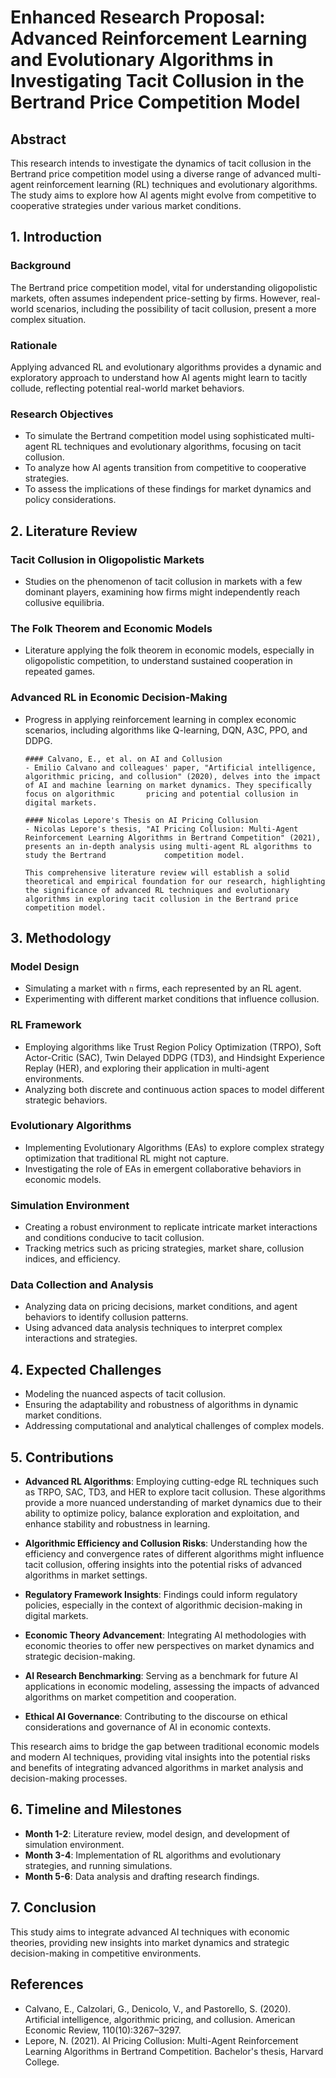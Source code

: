 # Enhanced Research Proposal: Advanced Reinforcement Learning and Evolutionary Algorithms in Investigating Tacit Collusion in the Bertrand Price Competition Model

## Abstract
This research intends to investigate the dynamics of tacit collusion in the Bertrand price competition model using a diverse range of advanced multi-agent reinforcement learning (RL) techniques and evolutionary algorithms. The study aims to explore how AI agents might evolve from competitive to cooperative strategies under various market conditions.

## 1. Introduction
### Background
The Bertrand price competition model, vital for understanding oligopolistic markets, often assumes independent price-setting by firms. However, real-world scenarios, including the possibility of tacit collusion, present a more complex situation.

### Rationale
Applying advanced RL and evolutionary algorithms provides a dynamic and exploratory approach to understand how AI agents might learn to tacitly collude, reflecting potential real-world market behaviors.

### Research Objectives
- To simulate the Bertrand competition model using sophisticated multi-agent RL techniques and evolutionary algorithms, focusing on tacit collusion.
- To analyze how AI agents transition from competitive to cooperative strategies.
- To assess the implications of these findings for market dynamics and policy considerations.

## 2. Literature Review
### Tacit Collusion in Oligopolistic Markets
- Studies on the phenomenon of tacit collusion in markets with a few dominant players, examining how firms might independently reach collusive equilibria.

### The Folk Theorem and Economic Models
- Literature applying the folk theorem in economic models, especially in oligopolistic competition, to understand sustained cooperation in repeated games.

### Advanced RL in Economic Decision-Making
- Progress in applying reinforcement learning in complex economic scenarios, including algorithms like Q-learning, DQN, A3C, PPO, and DDPG.
      
      #### Calvano, E., et al. on AI and Collusion
      - Emilio Calvano and colleagues' paper, "Artificial intelligence, algorithmic pricing, and collusion" (2020), delves into the impact of AI and machine learning on market dynamics. They specifically focus on algorithmic       pricing and potential collusion in digital markets.
      
      #### Nicolas Lepore's Thesis on AI Pricing Collusion
      - Nicolas Lepore's thesis, "AI Pricing Collusion: Multi-Agent Reinforcement Learning Algorithms in Bertrand Competition" (2021), presents an in-depth analysis using multi-agent RL algorithms to study the Bertrand             competition model.
      
      This comprehensive literature review will establish a solid theoretical and empirical foundation for our research, highlighting the significance of advanced RL techniques and evolutionary algorithms in exploring tacit collusion in the Bertrand price competition model.

## 3. Methodology
### Model Design
- Simulating a market with `n` firms, each represented by an RL agent.
- Experimenting with different market conditions that influence collusion.

### RL Framework
- Employing algorithms like Trust Region Policy Optimization (TRPO), Soft Actor-Critic (SAC), Twin Delayed DDPG (TD3), and Hindsight Experience Replay (HER), and exploring their application in multi-agent environments.
- Analyzing both discrete and continuous action spaces to model different strategic behaviors.

### Evolutionary Algorithms
- Implementing Evolutionary Algorithms (EAs) to explore complex strategy optimization that traditional RL might not capture.
- Investigating the role of EAs in emergent collaborative behaviors in economic models.

### Simulation Environment
- Creating a robust environment to replicate intricate market interactions and conditions conducive to tacit collusion.
- Tracking metrics such as pricing strategies, market share, collusion indices, and efficiency.

### Data Collection and Analysis
- Analyzing data on pricing decisions, market conditions, and agent behaviors to identify collusion patterns.
- Using advanced data analysis techniques to interpret complex interactions and strategies.

## 4. Expected Challenges
- Modeling the nuanced aspects of tacit collusion.
- Ensuring the adaptability and robustness of algorithms in dynamic market conditions.
- Addressing computational and analytical challenges of complex models.

## 5. Contributions
- **Advanced RL Algorithms**: Employing cutting-edge RL techniques such as TRPO, SAC, TD3, and HER to explore tacit collusion. These algorithms provide a more nuanced understanding of market dynamics due to their ability to optimize policy, balance exploration and exploitation, and enhance stability and robustness in learning.

- **Algorithmic Efficiency and Collusion Risks**: Understanding how the efficiency and convergence rates of different algorithms might influence tacit collusion, offering insights into the potential risks of advanced algorithms in market settings.

- **Regulatory Framework Insights**: Findings could inform regulatory policies, especially in the context of algorithmic decision-making in digital markets.

- **Economic Theory Advancement**: Integrating AI methodologies with economic theories to offer new perspectives on market dynamics and strategic decision-making.

- **AI Research Benchmarking**: Serving as a benchmark for future AI applications in economic modeling, assessing the impacts of advanced algorithms on market competition and cooperation.

- **Ethical AI Governance**: Contributing to the discourse on ethical considerations and governance of AI in economic contexts.

This research aims to bridge the gap between traditional economic models and modern AI techniques, providing vital insights into the potential risks and benefits of integrating advanced algorithms in market analysis and decision-making processes.

## 6. Timeline and Milestones
- **Month 1-2**: Literature review, model design, and development of simulation environment.
- **Month 3-4**: Implementation of RL algorithms and evolutionary strategies, and running simulations.
- **Month 5-6**: Data analysis and drafting research findings.

## 7. Conclusion
This study aims to integrate advanced AI techniques with economic theories, providing new insights into market dynamics and strategic decision-making in competitive environments.

## References
- Calvano, E., Calzolari, G., Denicolo, V., and Pastorello, S. (2020). Artificial intelligence, algorithmic pricing, and collusion. American Economic Review, 110(10):3267–3297.
- Lepore, N. (2021). AI Pricing Collusion: Multi-Agent Reinforcement Learning Algorithms in Bertrand Competition. Bachelor's thesis, Harvard College.

